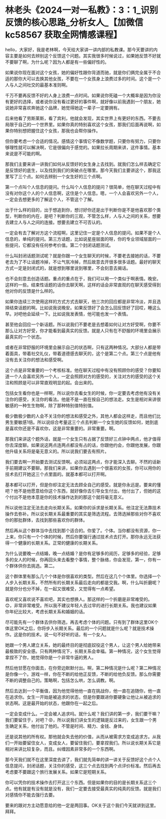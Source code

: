 # 林老头《2024一对一私教》：3：1_识别反馈的核心思路_分析女人_【加微信 kc58567 获取全网情感课程】

hello，大家好，我是老林啊，今天给大家讲一讲内部的私教课。那今天要讲的内容主要是如何去辨别这个反馈这个问题。其实我很多时候说过，如果她反馈不好就不要聊了啊，为什么呢？因为人都是有一些偏好性的。

如果说你现在面对这个女孩，她的偏好性跟你背道而驰，就是你们俩完全属于不合适的那你大可以去换其他女孩，不要在一个女孩身上浪费过多的时间。这个是一个人与人之间社交的最基本准则啊。

千万不要再反馈不好的人身上浪费一点时间。如果说你死磕一个大概率是因为你没有更好的选择，或者说你没有看过更好的事件啊，就好像以前我遇到一个朋友，她说她非常喜欢奔驰这个品牌，她觉得她这一辈子一定要拥有。

后来他看了劳斯莱斯，看了宾利，他就会发现，其实世界上有更好的东西。不要去局限于自己的一个世界里。如果你真的特别喜欢这个女孩，那我们后面再说啊，如果你特别想把握住这个女孩，那我也会帮你操作。

但你要考虑一个合适的情况。感情这个事情它不像数学题，只要你有努力，只要你够理性就可以解决啊，它是很偏向于感觉的。如果拉长周期来讲，这件事情。基本来说是不可能的啊。

那我们主要来讲一讲我们如何从反馈好的女生身上去找到。就我们怎么样去确定它是反馈好的底生，以及找到我们的突破点在哪里。那今天我们主要讲这个，那我这里写了三个点。如何去辨别一个女生好的三个点啊。

第一个点叫个人信息的提问。什么叫个人信息的提问？很简单，他在聊天过程中有没有对你这个人的个人信息啊，这住是个人信息。嗯，一个人会喜欢另外一个人，一定会去想更多的了解这个人，不管这个了解。

出于什么样的目的，出于想追到你，想讨好你还是出于判断你是不是他喜欢那个类型，判断你的内在，是吧？判断你的三观，不管怎么样，人与人之间的关系，想要去建立人与人之间的连接。想要去建立不可否认的。

一定会有去了解对方这个流程啊，这里记住一定是个人信息的提问。如果不是个人信息的，单纯的提问。第三方话题，比如说星座层面的呀，你的专业领域层面的一些提问，它都没有任何参考价值。第二个封闭话题测试。

什么叫封闭话题测试呢？就是你跟一个女生聊天的时候，不要老去接她的话，不要老去为了不让话题冷掉，不让气氛冷掉，然后故意去开很多很多话题。最好的聊天方式一定是封闭式的，就是想到哪里说到哪里，不会刻意去揭话。

也不会刻意去创造话题。重点的重点在于，我们可以用一个类似于啊表情。晚安。这样的一些。结束性话题的话你去聊天啊，这样的话会非常直观的在聊天感受得到他对你的反馈是什么样的。

如果你连续三次使用这样的方式方式去聊天，他三次的回应都是非常冷淡，并且选择结束话题的啊。比如说我说晚安。如果反馈好了会怎么回反馈好了回哎，睡这么早。对吧他会延续一下。比如说我发表情，他可能也发一个表情。

甚至他会回应一个新话题。所以说我们不要老是去想着如何让对方好受啊，你要不那么让对方好受，你才能看到最真实的反馈。就是人只有在不舒服的环境里会展示最真实的一个状态。

或者在非常舒服的环境里会展示自己的状态啊，只有这两种情况。大部分人都是带着面具，带着社交礼仪，带着道德感去聊天的，这个是第二个点。第三个点是他有没有去关注你的想法和感受啊。

这个点是非常重要的一个考核标准。他在聊天过程中有没有照顾你的感受？你要知道一个人会喜欢另外一个人，一定会照顾对方的感受的，关注对方的感受的这个关注和照顾是可以非常直观明显的起。会出来的。

包括女生看你也是一样啊，所以说你去看女生的时候，你一定要去考虑他有没有关注你的感受，关注你的看法。他是不是一直在按自己的想法走。女生是相对来讲很敏感的一种生生物啊，除了那种特别值特别值。

极少数极少数的人会不关注你的想法和感受之外，其他人都会这样走，而且他们比男生要敏感1倍。所以说综合考量这三个点去判断一个女生她的反馈如何，她到底是喜欢你还是不喜欢你，这是非常重要的。非常重要。啊。

那我们来讲这个题外话，就是一个女生只有占据了反馈好三点钟中两点，他才值得你去深度聊。如果说这两点连两点都没有占的话，你跟他约会，你跟他发展，你跟他升级关系将是毫无意义的。所以说我们要去有照片。

我们要去啊一开始要去测试反馈啊。必须站这两点，你才能深入去聊。不然的话新手前期建议不要聊。那我们来讲，如果你去遇到一个很喜欢的女孩，你可以用你的技术去打开她这三个点里面的。就基本都可以打开啊。

基本都可以打开，但是你却注定无法去顾全自己的感受。就是你永远是。要来的懂吧？他不是他愿意给你这个东西，就好像你去引导女生付出，他付出了，但她的这个付出不是他本意是你的技术操作达到的那这个就将毫无意义。

所以说他注定无法去走向长期关系。如果你的诉求是长期关系。他注定无法靠技术操作去弥补。所以说长期关系最重要的其实是筛选流程。去筛选掉那些对你不喜欢你的那批群体，去找到那些喜欢你的群体。

然后再从这个群体当中去找到那个适合的。你爱了。个体。当你都没有资源，你一上来，你只有一个个体的时候，然后你要强行通过技术点去打开。那你永远无法获得一个健康的长期关系。正常的健康的长期关系。

为什么说要晚一点结婚，晚一点结婚？是你有足够多的阅历，足够多的经验，足够多的女人的时候，你再回头来去看整个事情，整个脉络，你会发现，第一，你有一个群体供你去挑选。第二。

这个群体里有那么几个个体是你很喜欢的类型。然后在这几个个体里。你选择一个人步入长期关系，不然所有的长期关系最后走向的都是交我。啊，什么叫折磨呢？就是你分也分不掉，在一起又很难受，又觉得有一点希望。

喜欢呢又喜欢说不喜欢吧，其实也想换人。那这样的一个折磨是非常难受的。😊，非常非常难受。所以我不建议年轻人去过早的进行长期关系。我也建议如果你年纪比较大，考虑长期关系和婚姻的话。

尽可能先有一个群体去供你筛选，再去考虑个体的问题。只有到了群体这里OK个体这里OK之后，你将步入长期关系。最后的一个问题就是什么呢？就是技术操作。这是你的技术。说一句不好听的话，有一个女人。

她跟一个男人建立关系，她的最终目的是彻底奴役这个男人，让这个男人给她带来最极致的安全感。只有两种情况下，长期关系会幸福。第一种情况，这个女生觉得拿捏不了你，她觉得你是一个非常牛逼的男人。

然后他甘愿在你面去，在你旁边默默付出。啊，第二种情况是什么呢？第二种情况是你像一个。游戏一样，你在不断的给他正反馈，不断的给他负反馈。那么你需要不断的调整自己的。策略啊，包括怎么哄，怎么调教。啊。

然后去达到一个平衡值，因为他觉得他他一直在挑战你，他一直在追随你，他一直在追求你。女生一开始是被追求的状态，但是你要跟进你要硬象让他让从被追求的状态啊。这是最开始的状态，他跟你在一起之后。

一定会变成什么。一定会被人追求吗。就什么呢？我们讲的第一步，我们要干嘛？我们要留住于，对吧？😡，所以说我们讲女生的逻辑是反过来的，女生跟一个男生确定关系，他付出了他的。不管是时间、精力、金钱、身体。

还是说其他的所有权。那他就会失去他的价值，从而从被需求方变成追求方。从我们一开始要留住女人，变成女人，要留住我们，要拿捏我们。所以说长期关系它是相对来讲比较复杂，而且。纠缠因素非常多的一个东西啊。

那今天我们就不在这里深度去讲了，我们就先简单的讲一讲关于反馈好这个点个人信息提问，封闭话题，关注你的感受，这三个点去找到两个点评价标准。然后再去考虑要不要跟这个旅行发展关系。如果它是短期关系。

你可以凭你的技术操作去打开这三个东西。但是如果你的目的是长期关系这三个点。他有就是有没有就是没有，我们一定要去接受最真实的纯真的反馈。就是我们对感情你不能去强行去要。

要来的跟对方主动愿意给的他一定是两回事。OK关于这个我们今天就讲到这里。拜拜。